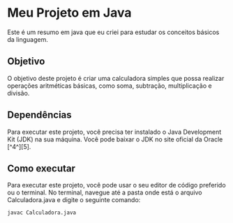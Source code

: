 # Meu Projeto em Java


Este é um resumo em java que eu criei para estudar os conceitos básicos da linguagem.

## Objetivo

O objetivo deste projeto é criar uma calculadora simples que possa realizar operações aritméticas básicas, como soma, subtração, multiplicação e divisão.

## Dependências

Para executar este projeto, você precisa ter instalado o Java Development Kit (JDK) na sua máquina. Você pode baixar o JDK no site oficial da Oracle [^4^][5].

## Como executar

Para executar este projeto, você pode usar o seu editor de código preferido ou o terminal. No terminal, navegue até a pasta onde está o arquivo Calculadora.java e digite o seguinte comando:

```bash
javac Calculadora.java
